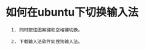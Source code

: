 
                             
# 如何在ubuntu下切换输入法

                                           
                                          
      1. 同时按住图案键和空格键切换。
      
      2. 下载输入法软件如搜狗输入法。